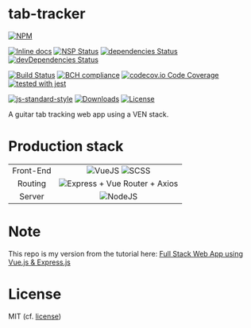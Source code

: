 # tab-tracker
[![NPM](https://nodei.co/npm/tab-tracker.png)](https://nodei.co/npm/tab-tracker/)

[![Inline docs](http://inch-ci.org/github/Berkmann18/tab-tracker.svg?branch=master)](http://inch-ci.org/github/Berkmann18/tab-tracker)
[![NSP Status](https://nodesecurity.io/orgs/berkmann18/projects/a79c537b-fef5-49bf-bb4d-6953a1234fb3/badge)](https://nodesecurity.io/orgs/berkmann18/projects/a79c537b-fef5-49bf-bb4d-6953a1234fb3)
[![dependencies Status](https://david-dm.org/Berkmann18/tab-tracker/status.svg)](https://david-dm.org/Berkmann18/tab-tracker)
 [![devDependencies Status](https://david-dm.org/Berkmann18/tab-tracker/dev-status.svg)](https://david-dm.org/Berkmann18/tab-tracker?type=dev)
<!-- dependabot badge -->

[![Build Status](https://travis-ci.org/Berkmann18/tab-tracker.png?branch=master)](https://travis-ci.org/Berkmann18/tab-tracker)
[![BCH compliance](https://bettercodehub.com/edge/badge/Berkmann18/tab-tracker?branch=master)](https://bettercodehub.com/)
[![codecov.io Code Coverage](https://img.shields.io/codecov/c/github/Berkmann18/tab-tracker.svg?maxAge=2592000)](https://codecov.io/github/Berkmann18/tab-tracker?branch=master)
[![tested with jest](https://img.shields.io/badge/tested_with-jest-99424f.svg)](https://github.com/facebook/jest)

<!-- SauceLab badge -->

[![js-standard-style](https://img.shields.io/badge/code%20style-standard-brightgreen.svg)](http://standardjs.com)
[![Downloads](https://img.shields.io/npm/dm/tab-tracker.svg)](https://npmcharts.com/compare/tab-tracker?minimal=true)
[![License](https://img.shields.io/npm/l/tab-tracker.svg)](https://www.npmjs.com/package/tab-tracker)

A guitar tab tracking web app using a VEN stack.

# Production stack
<link rel="stylesheet" href="https://cdn.rawgit.com/konpa/devicon/df6431e323547add1b4cf45992913f15286456d3/devicon.min.css">
<!--<style scoped>
.ico {
  font-size: 2rem
}
</style>-->
<table style="text-align: center">
	<tr>
		<td>Front-End</td>
		<td>
            <img src="https://cdn.rawgit.com/Berkmann18/Rsc/a740adc1/svg/vuejs.svg" alt="VueJS" title="VueJS">
            <img src="https://cdn.rawgit.com/Berkmann18/Rsc/a740adc1/svg/sass.svg" alt="SCSS" title="SCSS">
        </td>
	</tr>
	<tr>
		<td>Routing</td>
		<td>
		    <img src="https://cdn.rawgit.com/Berkmann18/Rsc/a740adc1/svg/express.svg" alt="Express" title="Express">
		    + Vue Router + Axios
		</td>
	</tr>
	<tr>
		<td>Server</td>
		<td>
		    <img src="https://cdn.rawgit.com/Berkmann18/Rsc/a740adc1/svg/nodejs.svg" alt="NodeJS" title="NodeJS">
		</td>
	</tr>
</table>

# Note

This repo is my version from the tutorial here: [Full Stack Web App using Vue.js & Express.js](https://www.youtube.com/watch?v=Fa4cRMaTDUI)

# License

MIT (cf. [license](LICENSE))